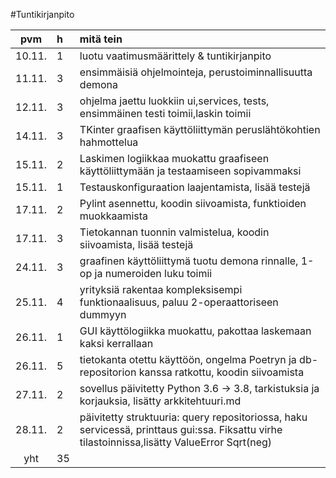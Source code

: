 #Tuntikirjanpito

|pvm | h | mitä tein |
|:--:|:--|:----|
|10.11.|1| luotu vaatimusmäärittely & tuntikirjanpito|
|11.11.|3| ensimmäisiä ohjelmointeja, perustoiminnallisuutta demona|
|12.11.|3| ohjelma jaettu luokkiin ui,services, tests, ensimmäinen testi toimii,laskin toimii|
|14.11.|3| TKinter graafisen käyttöliittymän peruslähtökohtien hahmottelua|
|15.11.|2| Laskimen logiikkaa muokattu graafiseen käyttöliittymään ja testaamiseen sopivammaksi|
|15.11.|1| Testauskonfiguraation laajentamista, lisää testejä|
|17.11.|2| Pylint asennettu, koodin siivoamista, funktioiden muokkaamista|
|17.11.|3| Tietokannan tuonnin valmistelua, koodin siivoamista, lisää testejä|
|24.11.|3| graafinen käyttöliittymä tuotu demona rinnalle, 1-op ja numeroiden luku toimii|
|25.11.|4| yrityksiä rakentaa kompleksisempi funktionaalisuus, paluu 2-operaattoriseen dummyyn|
|26.11.|1| GUI käyttölogiikka muokattu, pakottaa laskemaan kaksi kerrallaan|
|26.11.|5| tietokanta otettu käyttöön, ongelma Poetryn ja db-repositorion kanssa ratkottu, koodin siivoamista|
|27.11.|2| sovellus päivitetty Python 3.6 -> 3.8, tarkistuksia ja korjauksia, lisätty arkkitehtuuri.md|
|28.11.|2| päivitetty struktuuria: query repositoriossa, haku servicessä, printtaus gui:ssa. Fiksattu virhe tilastoinnissa,lisätty ValueError Sqrt(neg) |
|yht |35|
